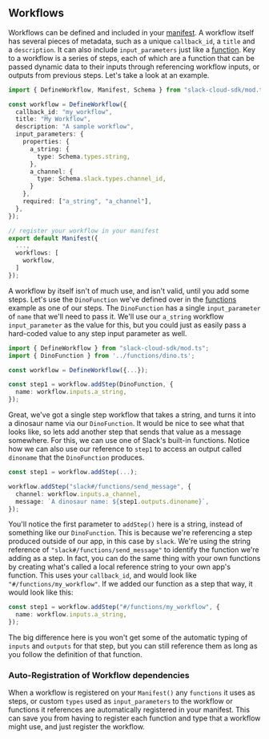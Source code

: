## Workflows

Workflows can be defined and included in your [manifest][manifest]. A workflow itself has several pieces of metadata, such as a unique `callback_id`, a `title` and a `description`. It can also include `input_parameters` just like a [function][function]. Key to a workflow is a series of steps, each of which are a function that can be passed dynamic data to their inputs through referencing workflow inputs, or outputs from previous steps. Let's take a look at an example.

```ts
import { DefineWorkflow, Manifest, Schema } from "slack-cloud-sdk/mod.ts";

const workflow = DefineWorkflow({
  callback_id: "my_workflow",
  title: "My Workflow",
  description: "A sample workflow",
  input_parameters: {
    properties: {
      a_string: {
        type: Schema.types.string,
      },
      a_channel: {
        type: Schema.slack.types.channel_id,
      }
    },
    required: ["a_string", "a_channel"],
  },
});

// register your workflow in your manifest
export default Manifest({
  ...,
  workflows: [
    workflow,
  ]
});
```

A workflow by itself isn't of much use, and isn't valid, until you add some steps. Let's use the `DinoFunction` we've defined over in the [functions][function] example as one of our steps. The `DinoFunction` has a single `input_parameter` of `name` that we'll need to pass it. We'll use our `a_string` workflow `input_parameter` as the value for this, but you could just as easily pass a hard-coded value to any step input parameter as well.

```ts
import { DefineWorkflow } from "slack-cloud-sdk/mod.ts";
import { DinoFunction } from '../functions/dino.ts';

const workflow = DefineWorkflow({...});

const step1 = workflow.addStep(DinoFunction, {
  name: workflow.inputs.a_string,
});
```

Great, we've got a single step workflow that takes a string, and turns it into a dinosaur name via our `DinoFunction`. It would be nice to see what that looks like, so lets add another step that sends that value as a message somewhere. For this, we can use one of Slack's built-in functions. Notice how we can also use our reference to `step1` to access an output called `dinoname` that the `DinoFunction` produces.

```ts
const step1 = workflow.addStep(...);

workflow.addStep("slack#/functions/send_message", {
  channel: workflow.inputs.a_channel,
  message: `A dinosaur name: ${step1.outputs.dinoname}`,
});
```

You'll notice the first parameter to `addStep()` here is a string, instead of something like our `DinoFunction`. This is because we're referencing a step produced outside of our app, in this case by `slack`. We're using the string reference of `"slack#/functions/send_message"` to identify the function we're adding as a step. In fact, you can do the same thing with your own functions by creating what's called a local reference string to your own app's function. This uses your `callback_id`, and would look like `"#/functions/my_workflow"`. If we added our function as a step that way, it would look like this:

```ts
const step1 = workflow.addStep("#/functions/my_workflow", {
  name: workflow.inputs.a_string,
});
```

The big difference here is you won't get some of the automatic typing of `inputs` and `outputs` for that step, but you can still reference them as long as you follow the definition of that function.

### Auto-Registration of Workflow dependencies

When a workflow is registered on your `Manifest()` any `functions` it uses as steps, or custom `types` used as `input_parameters` to the workflow or functions it references are automatically registered in your manifest. This can save you from having to register each function and type that a workflow might use, and just register the workflow.

[manifest]: ./manifest.md
[function]: ./functions.md
